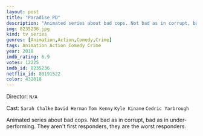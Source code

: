 ```yaml
---
layout: post
title: "Paradise PD"
description: "Animated series about bad cops. Not bad as in corrupt, bad as in under-performing. They aren't first responders, they are the worst responders..."
img: 8235236.jpg
kind: tv series
genres: [Animation,Action,Comedy,Crime]
tags: Animation Action Comedy Crime 
year: 2018
imdb_rating: 6.9
votes: 12225
imdb_id: 8235236
netflix_id: 80191522
color: 432818
---
```

Director: `N/A`  

Cast: `Sarah Chalke` `David Herman` `Tom Kenny` `Kyle Kinane` `Cedric Yarbrough` 

Animated series about bad cops. Not bad as in corrupt, bad as in under-performing. They aren't first responders, they are the worst responders.